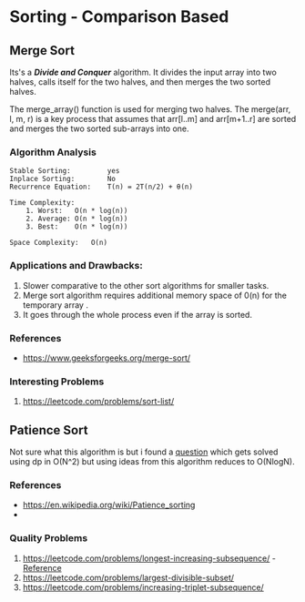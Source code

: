 # Sorting - Comparison Based
## Merge Sort
Its's a ***Divide and Conquer*** algorithm. It divides the input array into two halves, calls itself for the two halves, and then merges the two sorted halves. 

The merge_array() function is used for merging two halves. The merge(arr, l, m, r) is a key process that assumes that arr[l..m] and arr[m+1..r] are sorted and merges the two sorted sub-arrays into one. 

### Algorithm Analysis
```
Stable Sorting:         yes
Inplace Sorting:        No
Recurrence Equation:    T(n) = 2T(n/2) + θ(n)

Time Complexity:   
    1. Worst:   O(n * log(n))
    2. Average: O(n * log(n))
    3. Best:    O(n * log(n))

Space Complexity:   O(n)
```

### Applications and Drawbacks:
1.  Slower comparative to the other sort algorithms for smaller tasks.
2.  Merge sort algorithm requires additional memory space of 0(n) for the temporary array .
3.  It goes through the whole process even if the array is sorted.

### References
- https://www.geeksforgeeks.org/merge-sort/

### Interesting Problems
1. https://leetcode.com/problems/sort-list/


## Patience Sort
Not sure what this algorithm is but i found a [question](https://leetcode.com/problems/longest-increasing-subsequence/) which gets solved using dp in O(N^2) but using ideas from this algorithm reduces to O(NlogN).

### References
- https://en.wikipedia.org/wiki/Patience_sorting
- 

### Quality Problems
1. https://leetcode.com/problems/longest-increasing-subsequence/ - [Reference](https://www.geeksforgeeks.org/longest-monotonically-increasing-subsequence-size-n-log-n/)
2. https://leetcode.com/problems/largest-divisible-subset/
3. https://leetcode.com/problems/increasing-triplet-subsequence/